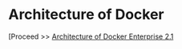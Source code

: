 # Architecture of Docker



[Proceed >> [Architecture of Docker Enterprise 2.1](https://github.com/collabnix/dockerlabs/blob/master/beginners/architecture-dockeree.md)
